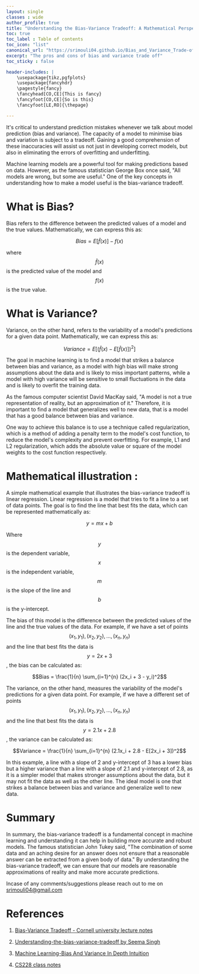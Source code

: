 ```yaml
---
layout: single
classes : wide
author_profile: true
title: "Understanding the Bias-Variance Tradeoff: A Mathematical Perspective"
toc: true
toc_label : Table of contents
toc_icon: "list"
canonical_url: "https://srimouli04.github.io/Bias_and_Variance_Trade-off"
excerpt: "The pros and cons of bias and variance trade off"
toc_sticky : false

header-includes: |
    \usepackage{tikz,pgfplots}
    \usepackage{fancyhdr}
    \pagestyle{fancy}
    \fancyhead[CO,CE]{This is fancy}
    \fancyfoot[CO,CE]{So is this}
    \fancyfoot[LE,RO]{\thepage}

---
```



It's critical to understand prediction mistakes whenever we talk about model prediction (bias and variance). The capacity of a model to minimise bias and variation is subject to a tradeoff. Gaining a good comprehension of these inaccuracies will assist us not just in developing correct models, but also in eliminating the errors of overfitting and underfitting.

Machine learning models are a powerful tool for making predictions based on data. However, as the famous statistician George Box once said, "All models are wrong, but some are useful." One of the key concepts in understanding how to make a model useful is the bias-variance tradeoff.

# What is Bias?
Bias refers to the difference between the predicted values of a model and the true values. Mathematically, we can express this as:

$$Bias = E[\hat{f}(x)] - f(x)$$

where $$\hat{f}(x)$$ is the predicted value of the model and $$f(x)$$ is the true value.

# What is Variance?
Variance, on the other hand, refers to the variability of a model's predictions for a given data point. Mathematically, we can express this as:

$$Variance = E[(\hat{f}(x) - E[\hat{f}(x)])^2]$$

The goal in machine learning is to find a model that strikes a balance between bias and variance, as a model with high bias will make strong assumptions about the data and is likely to miss important patterns, while a model with high variance will be sensitive to small fluctuations in the data and is likely to overfit the training data.

As the famous computer scientist David MacKay said, "A model is not a true representation of reality, but an approximation of it." Therefore, it is important to find a model that generalizes well to new data, that is a model that has a good balance between bias and variance.

One way to achieve this balance is to use a technique called regularization, which is a method of adding a penalty term to the model's cost function, to reduce the model's complexity and prevent overfitting. For example, L1 and L2 regularization, which adds the absolute value or square of the model weights to the cost function respectively.

# Mathematical illustration :
A simple mathematical example that illustrates the bias-variance tradeoff is linear regression. Linear regression is a model that tries to fit a line to a set of data points. The goal is to find the line that best fits the data, which can be represented mathematically as:

$$y = mx + b$$

Where $$y$$ is the dependent variable, $$x$$ is the independent variable, $$m$$ is the slope of the line and $$b$$ is the y-intercept.

The bias of this model is the difference between the predicted values of the line and the true values of the data. For example, if we have a set of points $$(x_1, y_1), (x_2, y_2), ..., (x_n, y_n)$$ and the line that best fits the data is $$y = 2x + 3$$, the bias can be calculated as:

$$Bias = \frac{1}{n} \sum_{i=1}^{n} (2x_i + 3 - y_i)^2$$

The variance, on the other hand, measures the variability of the model's predictions for a given data point. For example, if we have a different set of points $$(x_1, y_1), (x_2, y_2), ..., (x_n, y_n)$$ and the line that best fits the data is $$y = 2.1x + 2.8$$, the variance can be calculated as:

$$Variance = \frac{1}{n} \sum_{i=1}^{n} (2.1x_i + 2.8 - E[2x_i + 3])^2$$

In this example, a line with a slope of 2 and y-intercept of 3 has a lower bias but a higher variance than a line with a slope of 2.1 and y-intercept of 2.8, as it is a simpler model that makes stronger assumptions about the data, but it may not fit the data as well as the other line. The ideal model is one that strikes a balance between bias and variance and generalize well to new data.

# Summary
In summary, the bias-variance tradeoff is a fundamental concept in machine learning and understanding it can help in building more accurate and robust models. The famous statistician John Tukey said, "The combination of some data and an aching desire for an answer does not ensure that a reasonable answer can be extracted from a given body of data." By understanding the bias-variance tradeoff, we can ensure that our models are reasonable approximations of reality and make more accurate predictions.

Incase of any comments/suggestions please reach out to me on srimouli04@gmail.com
# References

1. [ Bias-Variance Tradeoff - Cornell university lecture notes](https://www.cs.cornell.edu/courses/cs4780/2018fa/lectures/lecturenote12.html)

2. [Understanding-the-bias-variance-tradeoff by Seema Singh](https://towardsdatascience.com/understanding-the-bias-variance-tradeoff-165e6942b229)

3. [Machine Learning-Bias And Variance In Depth Intuition](https://www.youtube.com/watch?v=BqzgUnrNhFM)

4. [CS228 class notes](https://ermongroup.github.io/cs228-notes/preliminaries/probabilityreview/)